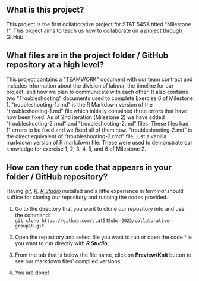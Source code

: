 ## What is this project?
This project is the first collaborative project for STAT 545A titled "Milestone 1". This project aims to teach us how to collaborate on a project through GitHub. 
## What files are in the project folder / GitHub repository at a high level?
This project contains a "TEAMWORK" document with our team contract and includes information about the division of labour, the timeline for our project, and how we plan to communicate with each other. It also contains two "Troubleshooting" documents used to complete Exercise 6 of Milestone 1. "troubleshooting-1.rmd" is the R Markdown version of the "troubleshooting-1.md" file which initially contained three errors that have now been fixed. As of 2nd iteration (Milestone 2) we have added "troubleshooting-2.rmd" and "troubleshooting-2.md" files. These files had 11 errors to be fixed and we fixed all of them now. "troubleshooting-2.md" is the direct equivalent of "troubleshooting-2.rmd" file, just a vanilla markdown version of R markdown file. These were used to demonstrate our knowledge for exercise 1, 2, 3, 4, 5, and 6 of Milestone 2. 
## How can they run code that appears in your folder / GitHub repository? 
Having _[git](https://git-scm.com)_, _[R](https://www.r-project.org)_, _[R Studio](https://posit.co/download/rstudio-desktop/)_ installed and a little experience in _terminal_ should suffice for cloning our repository and running the codes provided.

 1. Go to the directory that you want to clone our repository into and use the command:  
 `git clone https://github.com/stat545ubc-2023/collaborative-group18.git`  

 2. Open the repository and select file you want to run or open the code file you want to run directly with **_R Studio_**.

 3. From the tab that is below the file name, click on **Preview/Knit** button to see our markdown files' compiled versions.

 4. You are done!
